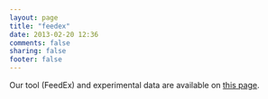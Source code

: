 ```yaml
---
layout: page
title: "feedex"
date: 2013-02-20 12:36
comments: false
sharing: false
footer: false
---
```


<p>
	Our tool (FeedEx) and experimental data are available on <a href="http://www.ece.ubc.ca/~aminmf/feedex.html">this page</a>.</p>
